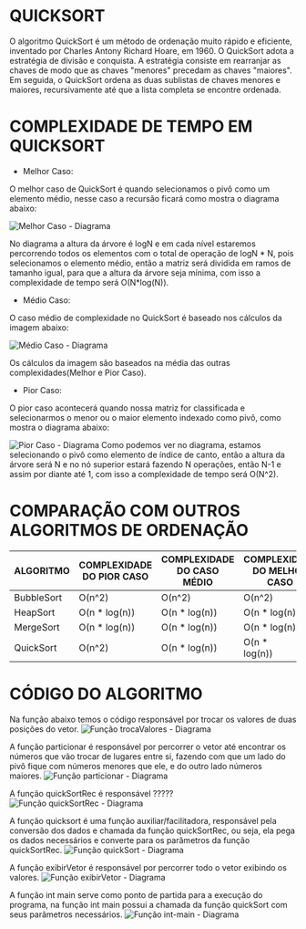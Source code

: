 # QUICKSORT 

O algoritmo QuickSort é um método de ordenação muito rápido e eficiente, inventado por Charles Antony Richard Hoare, em 1960. O QuickSort adota a estratégia de divisão e conquista.
A estratégia consiste em rearranjar as chaves de modo que as chaves "menores" precedam as chaves "maiores". Em seguida, o QuickSort ordena as duas sublistas de chaves menores e maiores, recursivamente até que a lista completa se encontre ordenada.


# COMPLEXIDADE DE TEMPO EM QUICKSORT 

* Melhor Caso:

O melhor caso de QuickSort é quando selecionamos o pivô como um elemento médio, nesse caso a recursão ficará como mostra o diagrama abaixo:

![Melhor Caso - Diagrama](/imagens/melhor-caso.png)

No diagrama a altura da árvore é logN e em cada nível estaremos percorrendo todos os elementos com o total de operação de logN * N, pois selecionamos o elemento médio, então a matriz será dividida em ramos de tamanho igual, para que a altura da árvore seja mínima, com isso a complexidade de tempo será O(N*log(N)). 

* Médio Caso:

O caso médio de complexidade no QuickSort é baseado nos cálculos da imagem abaixo:

![Médio Caso - Diagrama](/imagens/medio-caso.png)

Os cálculos da imagem são baseados na média das outras complexidades(Melhor e Pior Caso).

* Pior Caso:

O pior caso acontecerá quando nossa matriz for classificada e selecionarmos o menor ou o maior elemento indexado como pivô, como mostra o diagrama abaixo:

![Pior Caso - Diagrama](/imagens/pior-caso.png)
Como podemos ver no diagrama, estamos selecionando o pivô como elemento de índice de canto, então a altura da árvore será N e no nó superior estará fazendo N operações, então N-1 e assim por diante até 1, com isso a complexidade de tempo será O(N^2). 

# COMPARAÇÃO COM OUTROS ALGORITMOS DE ORDENAÇÃO 

| ALGORITMO  | COMPLEXIDADE DO PIOR CASO | COMPLEXIDADE DO CASO MÉDIO | COMPLEXIDADE DO MELHOR CASO |
|------------|---------------------------|----------------------------|-----------------------------|
| BubbleSort | O(n^2)                    | O(n^2)                     | O(n^2)                      |
| HeapSort   | O(n * log(n))             | O(n * log(n))              | O(n * log(n))               |
| MergeSort  | O(n * log(n))             | O(n * log(n))              | O(n * log(n))               |
| QuickSort  | O(n^2)                    | O(n * log(n))              | O(n * log(n))               |
 
 # CÓDIGO DO ALGORITMO

Na função abaixo temos o código responsável por trocar os valores de duas posições do vetor.
![Função trocaValores - Diagrama](/imagens/troca-valores.png)

A função particionar é responsável por percorrer o vetor até encontrar os números que vão trocar de lugares entre si, fazendo com que um lado do pivô fique com números menores que ele, e do outro lado números maiores.
![Função particionar - Diagrama](/imagens/particionar.png)

A função quickSortRec é responsável ?????
![Função quickSortRec - Diagrama](/imagens/quicksort-rec.png)

A função quicksort é uma função auxiliar/facilitadora, responsável pela conversão dos dados e chamada da função quickSortRec, ou seja, ela pega os dados necessários e converte para os parâmetros da função quickSortRec.
![Função quickSort - Diagrama](/imagens/quicksort.png)

A função exibirVetor é responsável por percorrer todo o vetor exibindo os valores.
![Função exibirVetor - Diagrama](/imagens/exibir-vetor.png)

A função int main serve como ponto de partida para a execução do programa, na função int main possui a chamada da função quickSort com seus parâmetros necessários.
![Função int-main - Diagrama](/imagens/int-main.png)